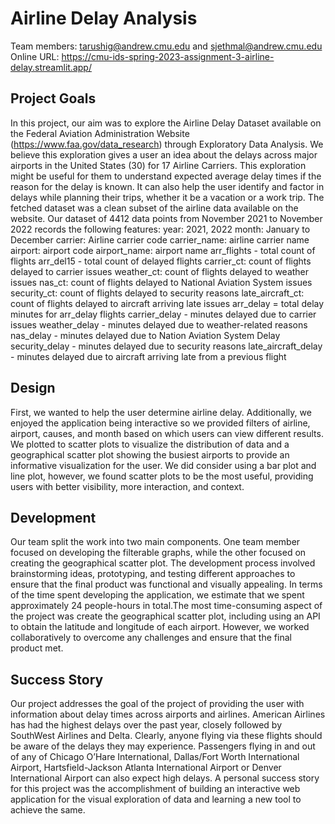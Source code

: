 # Airline Delay Analysis

Team members: tarushig@andrew.cmu.edu and sjethmal@andrew.cmu.edu
<br>
Online URL: https://cmu-ids-spring-2023-assignment-3-airline-delay.streamlit.app/

## Project Goals

In this project, our aim was to explore the Airline Delay Dataset available on the Federal Aviation Administration Website (https://www.faa.gov/data_research) through Exploratory Data Analysis. We believe this exploration gives a user an idea about the delays across major airports in the United States (30) for 17 Airline Carriers. This exploration might be useful for them to understand expected average delay times if the reason for the delay is known. It can also help the user identify and factor in delays while planning their trips, whether it be a vacation or a work trip. The fetched dataset was a clean subset of the airline data available on the website. Our dataset of 4412 data points from November 2021 to November 2022 records the following features: 
year: 2021, 2022
month: January to December
carrier: Airline carrier code
carrier_name: airline carrier name
airport: airport code
airport_name: airport name
arr_flights - total count of flights
arr_del15 - total count of delayed flights
carrier_ct: count of flights delayed to carrier issues
weather_ct: count of flights delayed to weather issues
nas_ct: count of flights delayed to National Aviation System issues
security_ct: count of flights delayed to security reasons
late_aircraft_ct: count of flights delayed to aircraft arriving late issues
arr_delay = total delay minutes for arr_delay flights
carrier_delay - minutes delayed due to carrier issues
weather_delay - minutes delayed due to weather-related reasons
nas_delay - minutes delayed due to Nation Aviation System Delay
security_delay - minutes delayed due to security reasons
late_aircraft_delay - minutes delayed due to aircraft arriving late from a previous flight

## Design

First, we wanted to help the user determine airline delay. Additionally, we enjoyed the application being interactive so we provided filters of airline, airport, causes, and month based on which users can view different results. We plotted to scatter plots to visualize the distribution of data and a geographical scatter plot showing the busiest airports to provide an informative visualization for the user. We did consider using a bar plot and line plot, however, we found scatter plots to be the most useful, providing users with better visibility, more interaction, and context. 

## Development

Our team split the work into two main components. One team member focused on developing the filterable graphs, while the other focused on creating the geographical scatter plot. The development process involved brainstorming ideas, prototyping, and testing different approaches to ensure that the final product was functional and visually appealing. In terms of the time spent developing the application, we estimate that we spent approximately 24 people-hours in total.The most time-consuming aspect of the project was create the geographical scatter plot, including using an API to obtain the latitude and longitude of each airport. However, we worked collaboratively to overcome any challenges and ensure that the final product met.

## Success Story

Our project addresses the goal of the project of providing the user with information about delay times across airports and airlines. American Airlines has had the highest delays over the past year, closely followed by SouthWest Airlines and Delta. Clearly, anyone flying via these flights should be aware of the delays they may experience. Passengers flying in and out of any of Chicago O’Hare International, Dallas/Fort Worth International Airport, Hartsfield-Jackson Atlanta International Airport or Denver International Airport can also expect high delays. 
A personal success story for this project was the accomplishment of building an interactive web application for the visual exploration of data and learning a new tool to achieve the same. 

